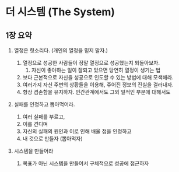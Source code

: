 # 더 시스템 (The System)
## 1장 요약
1. 열정은 헛소리다. (개인의 열정을 믿지 말자.)
   1. 열정으로 성공한 사람들이 정말 열정으로 성공했는지 되돌아보자.
      1. 자신이 좋아하는 일이 잘되고 있으면 당연히 열정이 생기는 법
   2. 보다 근본적으로 자신을 성공으로 인도할 수 있는 방법에 대해 모색해라.
   3. 여러가지 자신 주변의 상황들을 이용해, 주어진 정보의 진실을 걸러내자.
   4. 항상 겸손함을 유지하자. 인간관계에서도 그외 일적인 부분에 대해서도

2. 실패를 인정하고 뽑아먹어라.
   1. 여러 실패를 부르고,
   2. 이를 견디며
   3. 자신의 실패의 원인과 이로 인해 배울 점을 인정하고
   4. 내 것으로 만들자 (뽑아먹자)
   
3. 시스템을 만들어라
   1. 목표가 아닌 시스템을 만들어서 구체적으로 성공에 접근하자